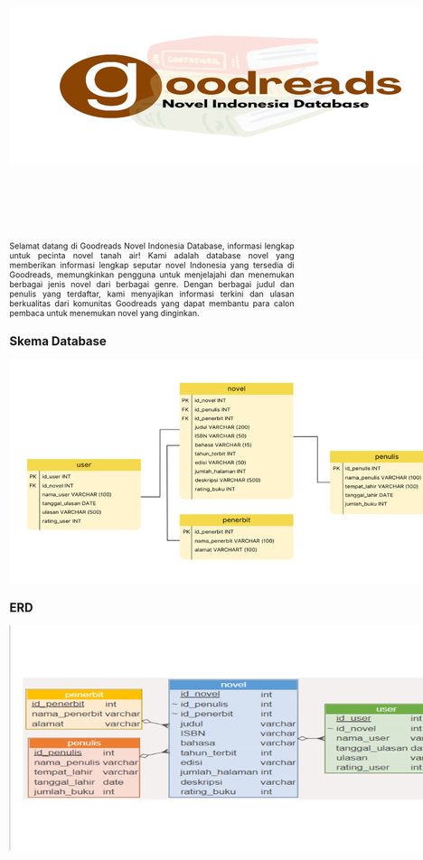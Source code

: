 <p align="center" style="width: 800px; height: 400px;">
  <img width="100%" height="70%" src="image/logo.png">
</p>

<div align="justify">
Selamat datang di Goodreads Novel Indonesia Database, informasi lengkap untuk pecinta novel tanah air! Kami adalah database novel yang memberikan informasi lengkap seputar novel Indonesia yang tersedia di Goodreads, memungkinkan pengguna untuk menjelajahi dan menemukan berbagai jenis novel dari berbagai genre. Dengan berbagai judul dan penulis yang terdaftar, kami menyajikan informasi terkini dan ulasan berkualitas dari komunitas Goodreads yang dapat membantu para calon pembaca untuk menemukan novel yang dinginkan.

## Skema Database
<p align="center" style="width: 800px; height: 400px;">
  <img width="100%" height="100%" src="image/Skema MDS fix.png">
</p>


## ERD 
<p align="center" style="width: 800px; height: 400px;">
  <img width="100%" height="100%" src="image/ERD MSD fix.png">
</p>
